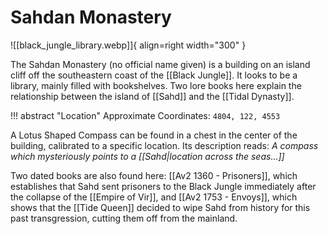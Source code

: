 # Sahdan Monastery

![[black_jungle_library.webp]]{ align=right width="300" }

The Sahdan Monastery (no official name given) is a building on an island cliff off the southeastern coast of the [[Black Jungle]]. It looks to be a library, mainly filled with bookshelves. Two lore books here explain the relationship between the island of [[Sahd]] and the [[Tidal Dynasty]].

!!! abstract "Location"
    Approximate Coordinates: `4804, 122, 4553`

A Lotus Shaped Compass can be found in a chest in the center of the building, calibrated to a specific location. Its description reads: _A compass which mysteriously points to a [[Sahd|location across the seas...]]_

Two dated books are also found here: [[Av2 1360 - Prisoners]], which establishes that Sahd sent prisoners to the Black Jungle immediately after the collapse of the [[Empire of Vir]], and [[Av2 1753 - Envoys]], which shows that the [[Tide Queen]] decided to wipe Sahd from history for this past transgression, cutting them off from the mainland.
